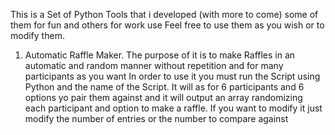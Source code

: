 This is a Set of Python Tools that i developed (with more to come) some of them for fun and others for work use
Feel free to use them as you wish or to modify them.
1. Automatic Raffle Maker.
  The purpose of it is to make Raffles in an automatic and random manner without repetition and for many participants as you want
  In order to use it you must run the Script using Python and the name of the Script.
  It will as for 6 participants and 6 options yo pair them against and it will output an array randomizing each participant and option to make a raffle.
  If you want to modify it just modify the number of entries or the number to compare against
